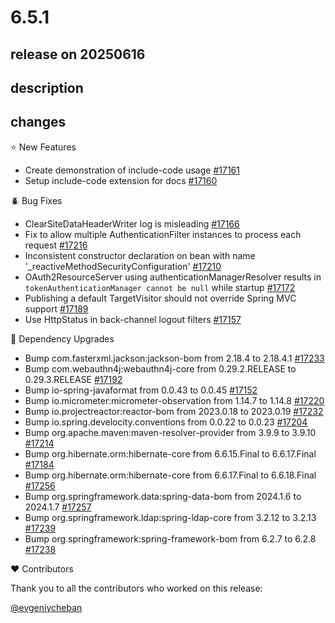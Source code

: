 # 6.5.1

## release on 20250616

## description

## changes

⭐ New Features

* Create demonstration of include-code usage <a href="https://github.com/spring-projects/spring-security/issues/17161" data-hovercard-type="issue" data-hovercard-url="/spring-projects/spring-security/issues/17161/hovercard">#17161</a>
* Setup include-code extension for docs <a href="https://github.com/spring-projects/spring-security/issues/17160" data-hovercard-type="issue" data-hovercard-url="/spring-projects/spring-security/issues/17160/hovercard">#17160</a>

🪲 Bug Fixes

* ClearSiteDataHeaderWriter log is misleading <a href="https://github.com/spring-projects/spring-security/issues/17166" data-hovercard-type="issue" data-hovercard-url="/spring-projects/spring-security/issues/17166/hovercard">#17166</a>
* Fix to allow multiple AuthenticationFilter instances to process each request <a href="https://github.com/spring-projects/spring-security/issues/17216" data-hovercard-type="issue" data-hovercard-url="/spring-projects/spring-security/issues/17216/hovercard">#17216</a>
* Inconsistent constructor declaration on bean with name '_reactiveMethodSecurityConfiguration' <a href="https://github.com/spring-projects/spring-security/issues/17210" data-hovercard-type="issue" data-hovercard-url="/spring-projects/spring-security/issues/17210/hovercard">#17210</a>
* OAuth2ResourceServer using authenticationManagerResolver results in <code>tokenAuthenticationManager cannot be null</code> while startup <a href="https://github.com/spring-projects/spring-security/issues/17172" data-hovercard-type="issue" data-hovercard-url="/spring-projects/spring-security/issues/17172/hovercard">#17172</a>
* Publishing a default TargetVisitor should not override Spring MVC support <a href="https://github.com/spring-projects/spring-security/pull/17189" data-hovercard-type="pull_request" data-hovercard-url="/spring-projects/spring-security/pull/17189/hovercard">#17189</a>
* Use HttpStatus in back-channel logout filters <a href="https://github.com/spring-projects/spring-security/issues/17157" data-hovercard-type="issue" data-hovercard-url="/spring-projects/spring-security/issues/17157/hovercard">#17157</a>

🔨 Dependency Upgrades

* Bump com.fasterxml.jackson:jackson-bom from 2.18.4 to 2.18.4.1 <a href="https://github.com/spring-projects/spring-security/pull/17233" data-hovercard-type="pull_request" data-hovercard-url="/spring-projects/spring-security/pull/17233/hovercard">#17233</a>
* Bump com.webauthn4j:webauthn4j-core from 0.29.2.RELEASE to 0.29.3.RELEASE <a href="https://github.com/spring-projects/spring-security/pull/17192" data-hovercard-type="pull_request" data-hovercard-url="/spring-projects/spring-security/pull/17192/hovercard">#17192</a>
* Bump io-spring-javaformat from 0.0.43 to 0.0.45 <a href="https://github.com/spring-projects/spring-security/pull/17152" data-hovercard-type="pull_request" data-hovercard-url="/spring-projects/spring-security/pull/17152/hovercard">#17152</a>
* Bump io.micrometer:micrometer-observation from 1.14.7 to 1.14.8 <a href="https://github.com/spring-projects/spring-security/pull/17220" data-hovercard-type="pull_request" data-hovercard-url="/spring-projects/spring-security/pull/17220/hovercard">#17220</a>
* Bump io.projectreactor:reactor-bom from 2023.0.18 to 2023.0.19 <a href="https://github.com/spring-projects/spring-security/pull/17232" data-hovercard-type="pull_request" data-hovercard-url="/spring-projects/spring-security/pull/17232/hovercard">#17232</a>
* Bump io.spring.develocity.conventions from 0.0.22 to 0.0.23 <a href="https://github.com/spring-projects/spring-security/pull/17204" data-hovercard-type="pull_request" data-hovercard-url="/spring-projects/spring-security/pull/17204/hovercard">#17204</a>
* Bump org.apache.maven:maven-resolver-provider from 3.9.9 to 3.9.10 <a href="https://github.com/spring-projects/spring-security/pull/17214" data-hovercard-type="pull_request" data-hovercard-url="/spring-projects/spring-security/pull/17214/hovercard">#17214</a>
* Bump org.hibernate.orm:hibernate-core from 6.6.15.Final to 6.6.17.Final <a href="https://github.com/spring-projects/spring-security/pull/17184" data-hovercard-type="pull_request" data-hovercard-url="/spring-projects/spring-security/pull/17184/hovercard">#17184</a>
* Bump org.hibernate.orm:hibernate-core from 6.6.17.Final to 6.6.18.Final <a href="https://github.com/spring-projects/spring-security/pull/17256" data-hovercard-type="pull_request" data-hovercard-url="/spring-projects/spring-security/pull/17256/hovercard">#17256</a>
* Bump org.springframework.data:spring-data-bom from 2024.1.6 to 2024.1.7 <a href="https://github.com/spring-projects/spring-security/pull/17257" data-hovercard-type="pull_request" data-hovercard-url="/spring-projects/spring-security/pull/17257/hovercard">#17257</a>
* Bump org.springframework.ldap:spring-ldap-core from 3.2.12 to 3.2.13 <a href="https://github.com/spring-projects/spring-security/pull/17239" data-hovercard-type="pull_request" data-hovercard-url="/spring-projects/spring-security/pull/17239/hovercard">#17239</a>
* Bump org.springframework:spring-framework-bom from 6.2.7 to 6.2.8 <a href="https://github.com/spring-projects/spring-security/pull/17238" data-hovercard-type="pull_request" data-hovercard-url="/spring-projects/spring-security/pull/17238/hovercard">#17238</a>

❤️ Contributors

Thank you to all the contributors who worked on this release:

<a class="user-mention notranslate" data-hovercard-type="user" data-hovercard-url="/users/evgeniycheban/hovercard" data-octo-click="hovercard-link-click" data-octo-dimensions="link_type:self" href="https://github.com/evgeniycheban">@evgeniycheban</a>

